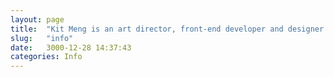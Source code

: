 ```yaml
---
layout: page
title:  "Kit Meng is an art director, front-end developer and designer based in KL, Malaysia working in branding, and interaction design."
slug:   "info"
date:   3000-12-28 14:37:43
categories: Info
---
```


<div style="padding-bottom:100px;"></div>

